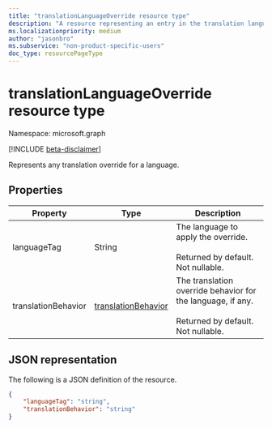 ```yaml
---
title: "translationLanguageOverride resource type"
description: "A resource representing an entry in the translation language override list."
ms.localizationpriority: medium
author: "jasonbro"
ms.subservice: "non-product-specific-users"
doc_type: resourcePageType
---
```

# translationLanguageOverride resource type

Namespace: microsoft.graph

[!INCLUDE [beta-disclaimer](../../includes/beta-disclaimer.md)]

Represents any translation override for a language.

## Properties

|Property             |Type                 		  			    |Description                                                            |
|---------------------|-------------------------------------------------------------|-----------------------------------------------------------------------|
|languageTag	      |String               		  			    |The language to apply the override.<br><br>Returned by default. Not nullable.       |                   
|translationBehavior  |[translationBehavior](translationPreferences.md#translationbehavior-values)        |The translation override behavior for the language, if any.<br><br>Returned by default. Not nullable.|

## JSON representation

The following is a JSON definition of the resource.

<!--{
  "blockType": "resource",
  "optionalProperties": [],
  "@odata.type": "microsoft.graph.translationLanguageOverride"
}-->

```json
{
    "languageTag": "string",
    "translationBehavior": "string"
}
```
<!-- {
  "type": "#page.annotation",
  "description": translationLanguageOverride resource",
  "keywords": "",
  "section": "documentation",
  "tocPath": ""
}-->


